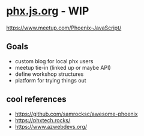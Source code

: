 # [phx.js.org](https://phx.js.org/) - WIP

https://www.meetup.com/Phoenix-JavaScript/

## Goals
- custom blog for local phx users
- meetup tie-in (linked up or maybe API)
- define workshop structures
- platform for trying things out

## cool references
- https://github.com/samrocksc/awesome-phoenix
- https://phxtech.rocks/
- https://www.azwebdevs.org/
